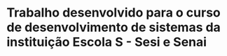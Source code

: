 # Trabalho desenvolvido para o curso de desenvolvimento de sistemas da instituição Escola S - Sesi e Senai
